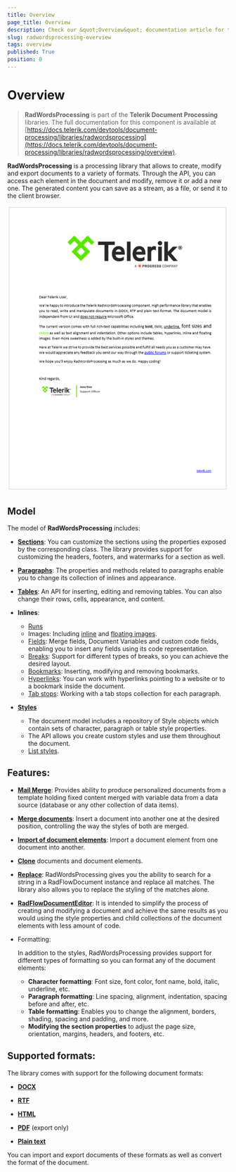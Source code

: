 ```yaml
---
title: Overview
page_title: Overview
description: Check our &quot;Overview&quot; documentation article for the RadWordsProcessing {{ site.framework_name }} control.
slug: radwordsprocessing-overview
tags: overview
published: True
position: 0
---
```


# Overview

>**RadWordsProcessing** is part of the **Telerik Document Processing** libraries. The full documentation for this component is available at [https://docs.telerik.com/devtools/document-processing/libraries/radwordsprocessing](https://docs.telerik.com/devtools/document-processing/libraries/radwordsprocessing/overview).
      

**RadWordsProcessing** is a processing library that allows to create, modify and export documents to a variety of formats. Through the API, you can access each element in the document and modify, remove it or add a new one. The generated content you can save as a stream, as a file, or send it to the client browser.

   ![RadWordsProcessing Overview image](images/RadWordsProcessing_Overview_01.png)


## Model

The model of **RadWordsProcessing** includes:
            
* [**Sections**](https://docs.telerik.com/devtools/document-processing/libraries/radwordsprocessing/model/section): You can customize the sections using the properties exposed by the corresponding class. The library provides support for customizing the headers, footers, and watermarks for a section as well.

* [**Paragraphs**](https://docs.telerik.com/devtools/document-processing/libraries/radwordsprocessing/model/paragraph): The properties and methods related to paragraphs enable you to change its collection of inlines and appearance.

* [**Tables**](https://docs.telerik.com/devtools/document-processing/libraries/radwordsprocessing/model/table): An API for inserting, editing and removing tables. You can also change their rows, cells, appearance, and content.

* **Inlines**:
	* [Runs](https://docs.telerik.com/devtools/document-processing/libraries/radwordsprocessing/model/run)
	* Images: Including [inline](https://docs.telerik.com/devtools/document-processing/libraries/radwordsprocessing/model/imageinline) and [floating images](https://docs.telerik.com/devtools/document-processing/libraries/radwordsprocessing/model/floatingimage).
	* [Fields](https://docs.telerik.com/devtools/document-processing/libraries/radwordsprocessing/concepts/fields/fields): Merge fields, Document Variables and custom code fields, enabling you to insert any fields using its code representation.
	* [Breaks](https://docs.telerik.com/devtools/document-processing/libraries/radwordsprocessing/model/break): Support for different types of breaks, so you can achieve the desired layout.
	* [Bookmarks](https://docs.telerik.com/devtools/document-processing/libraries/radwordsprocessing/model/bookmark): Inserting, modifying and removing bookmarks.
	* [Hyperlinks](https://docs.telerik.com/devtools/document-processing/libraries/radwordsprocessing/concepts/hyperlinks): You can work with hyperlinks pointing to a website or to a bookmark inside the document.
	* [Tab stops](https://docs.telerik.com/devtools/document-processing/libraries/radwordsprocessing/concepts/tabstop): Working with a tab stops collection for each paragraph.

* [**Styles**](https://docs.telerik.com/devtools/document-processing/libraries/radwordsprocessing/concepts/styles)
	* The document model includes a repository of Style objects which contain sets of character, paragraph or table style properties.
	* The API allows you create custom styles and use them throughout the document.
	* [List styles](https://docs.telerik.com/devtools/document-processing/libraries/radwordsprocessing/concepts/lists).

## Features:

* [**Mail Merge**](https://docs.telerik.com/devtools/document-processing/libraries/radwordsprocessing/editing/mail-merge): Provides ability to produce personalized documents from a template holding fixed content merged with variable data from a data source (database or any other collection of data items).

* [**Merge documents**](https://docs.telerik.com/devtools/document-processing/libraries/radwordsprocessing/editing/insert-documents): Insert a document into another one at the desired position, controlling the way the styles of both are merged.

* [**Import of document elements**](https://docs.telerik.com/devtools/document-processing/libraries/radwordsprocessing/editing/import-document-element): Import a document element from one document into another.

* [**Clone**](https://docs.telerik.com/devtools/document-processing/libraries/radwordsprocessing/editing/clone-and-merge) documents and document elements.

* [**Replace**](https://docs.telerik.com/devtools/document-processing/libraries/radwordsprocessing/editing/find-and-replace): RadWordsProcessing gives you the ability to search for a string in a RadFlowDocument instance and replace all matches. The library also allows you to replace the styling of the matches alone. 

* [**RadFlowDocumentEditor**](https://docs.telerik.com/devtools/document-processing/libraries/radwordsprocessing/editing/radflowdocumenteditor): It is intended to simplify the process of creating and modifying a document and achieve the same results as you would using the style properties and child collections of the document elements with less amount of code.

* Formatting:

	In addition to the styles, RadWordsProcessing provides support for different types of formatting so you can format any of the document elements:
	* **Character formatting**: Font size, font color, font name, bold, italic, underline, etc.
	* **Paragraph formatting**: Line spacing, alignment, indentation, spacing before and after, etc.
	* **Table formatting**: Enables you to change the alignment, borders, shading, spacing and padding, and more.
	* **Modifying the section properties** to adjust the page size, orientation, margins, headers, and footers, etc.


## Supported formats:

The library comes with support for the following document formats:

* [**DOCX**](https://docs.telerik.com/devtools/document-processing/libraries/radwordsprocessing/formats-and-conversion/docx/docxformatprovider)

* [**RTF**](https://docs.telerik.com/devtools/document-processing/libraries/radwordsprocessing/formats-and-conversion/rtf/rtfformatprovider)

* [**HTML**](https://docs.telerik.com/devtools/document-processing/libraries/radwordsprocessing/formats-and-conversion/html/htmlformatprovider)

* [**PDF**](https://docs.telerik.com/devtools/document-processing/libraries/radwordsprocessing/formats-and-conversion/pdf/pdfformatprovider) (export only)

* [**Plain text**](https://docs.telerik.com/devtools/document-processing/libraries/radwordsprocessing/formats-and-conversion/plain-text/txt-txtformatprovider)

You can import and export documents of these formats as well as convert the format of the document.
 
